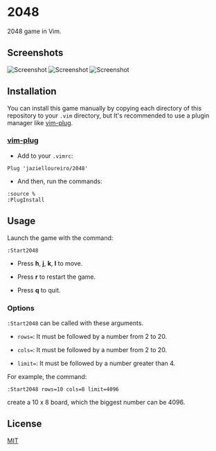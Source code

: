 # 2048

2048 game in Vim.

## Screenshots

![Screenshot](https://i.ibb.co/F6bg1BY/Screenshot-1.png)
![Screenshot](https://i.ibb.co/pddJDjn/Screenshot-2.png)
![Screenshot](https://i.ibb.co/7YCy55Z/Screenshot-3.png)

## Installation

You can install this game manually by copying each directory of this repository to your `.vim` directory, but It's recommended to use a plugin manager like [vim-plug](https://github.com/junegunn/vim-plug).

### [vim-plug](https://github.com/junegunn/vim-plug)

- Add to your `.vimrc`:

```vim
Plug 'jazielloureiro/2048'
```

- And then, run the commands:

```vim
:source %
:PlugInstall
```

## Usage

Launch the game with the command:

```vim
:Start2048
```

- Press **h**, **j**, **k**, **l** to move.

- Press **r** to restart the game.

- Press **q** to quit.

### Options

`:Start2048` can be called with these arguments.

- `rows=`: It must be followed by a number from 2 to 20.

- `cols=`: It must be followed by a number from 2 to 20.

- `limit=`: It must be followed by a number greater than 4.

For example, the command:

```vim
:Start2048 rows=10 cols=8 limit=4096
```

create a 10 x 8 board, which the biggest number can be 4096.

## License

[MIT](https://github.com/jazielloureiro/2048/blob/master/LICENSE)
